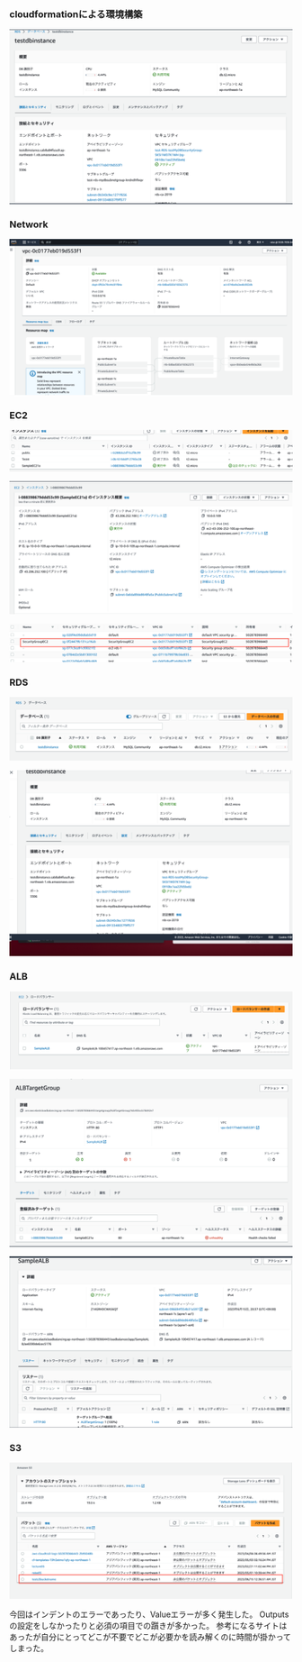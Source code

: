 ### cloudformationによる環境構築

![img](lecture10/img:cfn_スタック一覧.png)

### Network

![img](lecture10/img:cfn_vpc.png)
 

### EC2


![img](lecture10/img:cfn_ec2.png)


![img](lecture10/img:cfn_ec2_概要.png)

![img](lecture10/img:cfn_ec2_sg.png)


### RDS

![img](lecture10/img:cfn_RDS.png)

![img](lecture10/img:cfn_RDS_概要.png)


### ALB

![img](lecture10/img:cfn_ALB.png)


![img](lecture10/img:cfn_ALB_TG.png)

![img](lecture10/img:cfn_ALB_概要.png)


### S3

![img](lecture10/img:cfn_S3.png)


今回はインデントのエラーであったり、Valueエラーが多く発生した。
Outputsの設定をしなかったりと必須の項目での躓きが多かった。
参考になるサイトはあったが自分にとってどこが不要でどこが必要かを読み解くのに時間が掛かってしまった。


